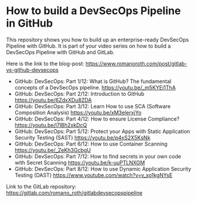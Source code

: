 # How to build a DevSecOps Pipeline in GitHub
This repository shows you how to build up an enterprise-ready DevSecOps Pipeline with GitHub. 
It is part of your video series on how to build a DevSecOps Pipeline with GitHub and GitLab.

Here is the link to the blog-post: https://www.romanoroth.com/post/gitlab-vs-github-devsecops

- GitHub: DevSecOps: Part 1/12: What is GitHub? The fundamental concepts of a DevSecOps pipeline. https://youtu.be/_m5KYEi1ThA
- GitHub: DevSecOps: Part 2/12: Introduction to GitHub https://youtu.be/6ZdxXDu8ZDA 
- GitHub: DevSecOps: Part 3/12: Learn How to use SCA (Software Composition Analysis) https://youtu.be/xM3elerxjYo
- GitHub: DevSecOps: Part 4/12: How to ensure License Compliance? https://youtu.be/l7IBh2xkDcQ
- GitHub: DevSecOps: Part 5/12: Protect your Apps with Static Application Security Testing (SAST) https://youtu.be/p4xS2X5KsNk
- GitHub: DevSecOps: Part 6/12: How to use Container Scanning https://youtu.be/_ZeKh3GcbgU
- GitHub: DevSecOps: Part 7/12: How to find secrets in your own code with Secret Scanning https://youtu.be/k-uuPTLNXGM 
- GitHub: DevSecOps: Part 8/12: How to use Dynamic Application Security Testing (DAST) https://www.youtube.com/watch?v=v_xo1kgNYsE


Link to the GitLab repository: https://gitlab.com/romano_roth/gitlabdevsecopspipeline
